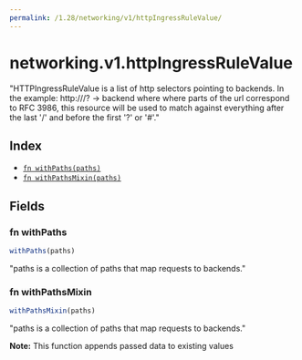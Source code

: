 ```yaml
---
permalink: /1.28/networking/v1/httpIngressRuleValue/
---
```


# networking.v1.httpIngressRuleValue

"HTTPIngressRuleValue is a list of http selectors pointing to backends. In the example: http://<host>/<path>?<searchpart> -> backend where where parts of the url correspond to RFC 3986, this resource will be used to match against everything after the last '/' and before the first '?' or '#'."

## Index

* [`fn withPaths(paths)`](#fn-withpaths)
* [`fn withPathsMixin(paths)`](#fn-withpathsmixin)

## Fields

### fn withPaths

```ts
withPaths(paths)
```

"paths is a collection of paths that map requests to backends."

### fn withPathsMixin

```ts
withPathsMixin(paths)
```

"paths is a collection of paths that map requests to backends."

**Note:** This function appends passed data to existing values